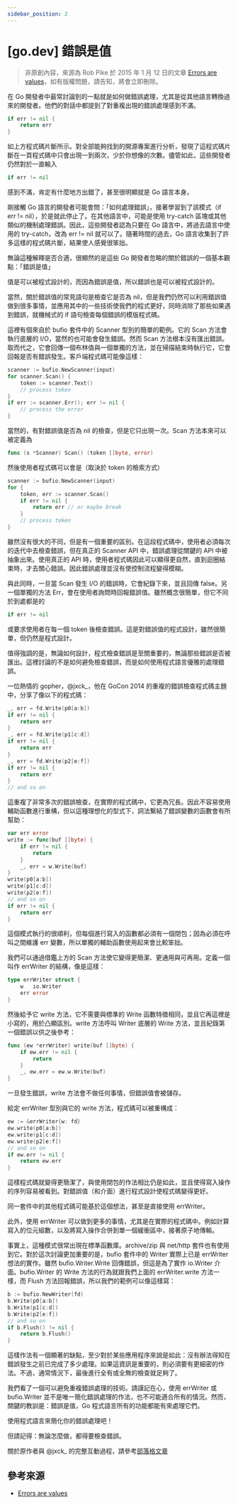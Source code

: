 ```yaml
---
sidebar_position: 2
---
```


# [go.dev] 錯誤是值

> 非原創內容，來源為 Rob Pike 於 2015 年 1 月 12 日的文章 [Errors are values](https://go.dev/blog/errors-are-values)，如有版權問題，請告知，將會立即刪除。

在 Go 開發者中最常討論到的一點就是如何做錯誤處理，尤其是從其他語言轉換過來的開發者。他們的對話中都提到了對重複出現的錯誤處理感到不滿。

```go
if err != nil {
    return err
}
```

如上方程式碼片斷所示。對全部能夠找到的開源專案進行分析，發現了這程式碼片斷在一頁程式碼中只會出現一到兩次，少於你想像的次數。儘管如此，這些開發者仍然對於一直輸入

```go
if err != nil
```

感到不滿，肯定有什麼地方出錯了，甚至很明顯就是 Go 語言本身。

剛接觸 Go 語言的開發者可能會問：「如何處理錯誤」，接著學習到了該模式（if err != nil），於是就此停止了。在其他語言中，可能是使用 try-catch 區塊或其他類似的機制處理錯誤。因此，這些開發者認為只要在 Go 語言中，將過去語言中使用的 try-catch，改為 err != nil 就可以了。隨著時間的過去，Go 語言收集到了許多這樣的程式碼片斷，結果使人感覺很笨拙。

無論這種解釋是否合適，很顯然的是這些 Go 開發者忽略的關於錯誤的一個基本觀點：「錯誤是值」

值是可以被程式設計的，而因為錯誤是值，所以錯誤也是可以被程式設計的。

當然，關於錯誤值的常見語句是檢查它是否為 nil，但是我們仍然可以利用錯誤值做到很多事情，並應用其中的一些技術使我們的程式更好，同時消除了那些如果遇到錯誤，就機械式的 if 語句檢查每個錯誤的模版程式碼。

這裡有個來自於 bufio 套件中的 Scanner 型別的簡單的範例。它的 Scan 方法會執行底層的 I/O，當然的也可能會發生錯誤。然而 Scan 方法根本沒有匯出錯誤。取而代之，它會回傳一個布林值與一個單獨的方法，並在掃描結束時執行它，它會回報是否有錯誤發生。客戶端程式碼可能像這樣：

```go
scanner := bufio.NewScanner(input)
for scanner.Scan() {
    token := scanner.Text()
    // process token
}
if err := scanner.Err(); err != nil {
    // process the error
}
```

當然的，有對錯誤值是否為 nil 的檢查，但是它只出現一次。Scan 方法本來可以被定義為

```go
func (s *Scanner) Scan() (token []byte, error)
```

然後使用者程式碼可以會是（取決於 token 的檢索方式）

```go
scanner := bufio.NewScanner(input)
for {
    token, err := scanner.Scan()
    if err != nil {
        return err // or maybe break
    }
    // process token
}
```

雖然沒有很大的不同，但是有一個重要的區別。在這段程式碼中，使用者必須每次的迭代中去檢查錯誤，但在真正的 Scanner API 中，錯誤處理從關鍵的 API 中被抽象出來。使用真正的 API 時，使用者程式碼因此可以顯得更自然，直到迴圈結束時，才去關心錯誤。因此錯誤處理並沒有使控制流程變得模糊。

與此同時，一旦當 Scan 發生 I/O 的錯誤時，它會紀錄下來，並且回傳 false。另一個單獨的方法 Err，會在使用者詢問時回報錯誤值。雖然概念很簡單，但它不同於到處都是的

```go
if err != nil
```

或要求使用者在每一個 token 後檢查錯誤。這是對錯誤值的程式設計，雖然很簡單，但仍然是程式設計。

值得強調的是，無論如何設計，程式檢查錯誤是至關重要的，無論那些錯誤是否被匯出。這裡討論的不是如何避免檢查錯誤，而是如何使用程式語言優雅的處理錯誤。

一位熱情的 gopher，@jxck_，他在 GoCon 2014 的重複的錯誤檢查程式碼主題中，分享了像以下的程式碼：

```go
_, err = fd.Write(p0[a:b])
if err != nil {
    return err
}
_, err = fd.Write(p1[c:d])
if err != nil {
    return err
}
_, err = fd.Write(p2[e:f])
if err != nil {
    return err
}
// and so on
```

這重複了非常多次的錯誤檢查，在實際的程式碼中，它更為冗長。因此不容易使用輔助函數進行重構，但以這種理想化的型式下，詞法繫結了錯誤變數的函數會有所幫助：

```go
var err error
write := func(buf []byte) {
    if err != nil {
        return
    }
    _, err = w.Write(buf)
}
write(p0[a:b])
write(p1[c:d])
write(p2[e:f])
// and so on
if err != nil {
    return err
}
```

這個模式執行的很順利，但每個進行寫入的函數都必須有一個閉包；因為必須在呼叫之間維護 err 變數，所以單獨的輔助函數使用起來會比較笨拙。

我們可以通過借鑑上方的 Scan 方法使它變得更簡潔、更通用與可再用。定義一個叫作 errWriter 的結構，像是這樣：

```go
type errWriter struct {
    w   io.Writer
    err error
}
```

然後給予它 write 方法，它不需要與標準的 Write 函數特徵相同，並且它再這裡是小寫的，用於凸顯區別。write 方法呼叫 Writer 底層的 Write 方法，並且紀錄第一個錯誤以供之後參考：

```go
func (ew *errWriter) write(buf []byte) {
    if ew.err != nil {
        return
    }
    _, ew.err = ew.w.Write(buf)
}
```

一旦發生錯誤，write 方法會不做任何事情，但錯誤值會被儲存。

給定 errWriter 型別與它的 write 方法，程式碼可以被重構成：

```go
ew := &errWriter{w: fd}
ew.write(p0[a:b])
ew.write(p1[c:d])
ew.write(p2[e:f])
// and so on
if ew.err != nil {
    return ew.err
}
```

這樣程式碼就變得更簡潔了，與使用閉包的作法相比仍是如此，並且使得寫入操作的序列容易被看到。對錯誤值（和介面）進行程式設計使程式碼變得更好。

同一套件中的其他程式碼可能基於這個想法，甚至是直接使用 errWriter。

此外，使用 errWriter 可以做到更多的事情，尤其是在實際的程式碼中。例如計算寫入的位元組數，以及將寫入操作合併到單一個緩衝區中，接著原子地傳輸。

事實上，這種模式很常出現在標準函數庫。archive/zip 與 net/http 套件也有使用到它。對於這次討論更加重要的是，bufio 套件中的 Writer 實際上已是 errWriter 想法的實作。雖然 bufio.Writer.Write 回傳錯誤，但這是為了實作 io.Writer 介面。bufio.Writer 的 Write 方法的行為就跟我們上面的 errWriter.write 方法一樣，而 Flush 方法回報錯誤，所以我們的範例可以像這樣寫：

```go
b := bufio.NewWriter(fd)
b.Write(p0[a:b])
b.Write(p1[c:d])
b.Write(p2[e:f])
// and so on
if b.Flush() != nil {
    return b.Flush()
}
```

這樣作法有一個顯著的缺點，至少對於某些應用程序來說是如此：沒有辦法得知在錯誤發生之前已完成了多少處理。如果這資訊是重要的，則必須要有更細密的作法。不過，通常情況下，最後進行全有或全無的檢查就足夠了。

我們看了一個可以避免重複錯誤處理的技術。請謹記在心，使用 errWriter 或 bufio.Writer 並不是唯一簡化錯誤處理的作法，也不可能適合所有的情況。然而，關鍵的教訓是：錯誤是值，Go 程式語言所有的功能都能有來處理它們。

使用程式語言來簡化你的錯誤處理吧！

但請記得：無論怎麼做，都得要檢查錯誤。

關於原作者與 @jxck_ 的完整互動過程，請參考[部落格文章](https://jxck.hatenablog.com/entry/golang-error-handling-lesson-by-rob-pike)

## 參考來源

- [Errors are values](https://go.dev/blog/errors-are-values)
